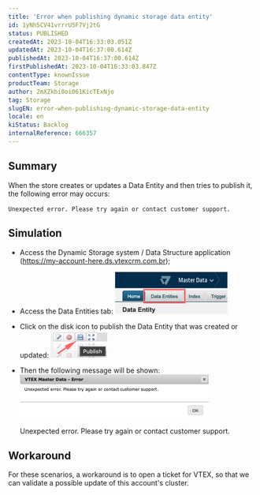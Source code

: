 ```yaml
---
title: 'Error when publishing dynamic storage data entity'
id: 1yNh5CV41vrrrU5F7Vj2tG
status: PUBLISHED
createdAt: 2023-10-04T16:33:03.051Z
updatedAt: 2023-10-04T16:37:00.614Z
publishedAt: 2023-10-04T16:37:00.614Z
firstPublishedAt: 2023-10-04T16:33:03.847Z
contentType: knownIssue
productTeam: Storage
author: 2mXZkbi0oi061KicTExNjo
tag: Storage
slugEN: error-when-publishing-dynamic-storage-data-entity
locale: en
kiStatus: Backlog
internalReference: 666357
---
```


## Summary


When the store creates or updates a Data Entity and then tries to publish it, the following error may occurs:


    Unexpected error. Please try again or contact customer support.



##

## Simulation



- Access the Dynamic Storage system / Data Structure application (https://my-account-here.ds.vtexcrm.com.br);
- Access the Data Entities tab:
 ![](https://raw.githubusercontent.com/vtexdocs/known-issues/refs/heads/main/docs/en/known-issues/Storage/error-when-publishing-dynamic-storage-data-entity_1.png)

- Click on the disk icon to publish the Data Entity that was created or updated:
 ![](https://raw.githubusercontent.com/vtexdocs/known-issues/refs/heads/main/docs/en/known-issues/Storage/error-when-publishing-dynamic-storage-data-entity_2.png)

- Then the following message will be shown:
 ![](https://raw.githubusercontent.com/vtexdocs/known-issues/refs/heads/main/docs/en/known-issues/Storage/error-when-publishing-dynamic-storage-data-entity_3.png)

    Unexpected error. Please try again or contact customer support.



##

## Workaround


For these scenarios, a workaround is to open a ticket for VTEX, so that we can validate a possible update of this account's cluster.




